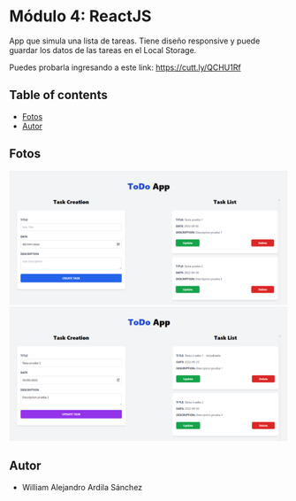 # Módulo 4: ReactJS

App que simula una lista de tareas. Tiene diseño responsive y puede guardar los datos de las tareas en el Local Storage. 

Puedes probarla ingresando a este link: https://cutt.ly/QCHU1Rf

## Table of contents
  - [Fotos](#Fotos)
  - [Autor](#autor)
## Fotos
![](./src/assets/Screenshot%2001.PNG "Fotos1")
![](./src/assets/Screenshot%2002.PNG "Fotos2")

## Autor
- William Alejandro Ardila Sánchez